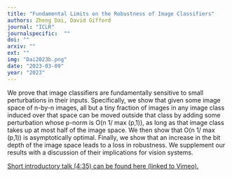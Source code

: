 ```yaml
---
title: "Fundamental Limits on the Robustness of Image Classifiers"
authors: Zheng Dai, David Gifford
journal: "ICLR"
journalspecific:  ""
doi: ""
arxiv: ""
ext: ""
img: "Dai2023b.png"
date: "2023-03-09"
year: "2023"
---
```


We prove that image classifiers are fundamentally sensitive to small perturbations
in their inputs. Specifically, we show that given some image space of n-by-n
images, all but a tiny fraction of images in any image class induced over that space
can be moved outside that class by adding some perturbation whose p-norm is
O(n
1/ max (p,1)), as long as that image class takes up at most half of the image
space. We then show that O(n
1/ max (p,1)) is asymptotically optimal. Finally,
we show that an increase in the bit depth of the image space leads to a loss in
robustness. We supplement our results with a discussion of their implications for
vision systems.

[Short introductory talk (4:35) can be found here (linked to Vimeo).](https://vimeo.com/834069339?share=copy)
